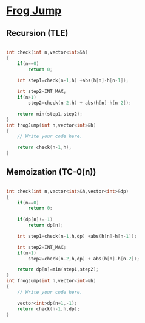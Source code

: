 <h1><a href="https://www.codingninjas.com/studio/problems/frog-jump_3621012">Frog Jump</a></h1>

## Recursion (TLE)

```cpp

int check(int n,vector<int>&h)
{
    if(n==0)
        return 0;
    
    int step1=check(n-1,h) +abs(h[n]-h[n-1]);

    int step2=INT_MAX;
    if(n>1)
        step2=check(n-2,h) + abs(h[n]-h[n-2]);

    return min(step1,step2);
}
int frogJump(int n,vector<int>&h)
{
    // Write your code here.

    return check(n-1,h);
}
```

## Memoization (TC-0(n))

```cpp

int check(int n,vector<int>&h,vector<int>&dp)
{
    if(n==0)
        return 0;
    
    if(dp[n]!=-1)
        return dp[n];

    int step1=check(n-1,h,dp) +abs(h[n]-h[n-1]);

    int step2=INT_MAX;
    if(n>1)
        step2=check(n-2,h,dp) + abs(h[n]-h[n-2]);

    return dp[n]=min(step1,step2);
}
int frogJump(int n,vector<int>&h)
{
    // Write your code here.

    vector<int>dp(n+1,-1);
    return check(n-1,h,dp);
}
```
